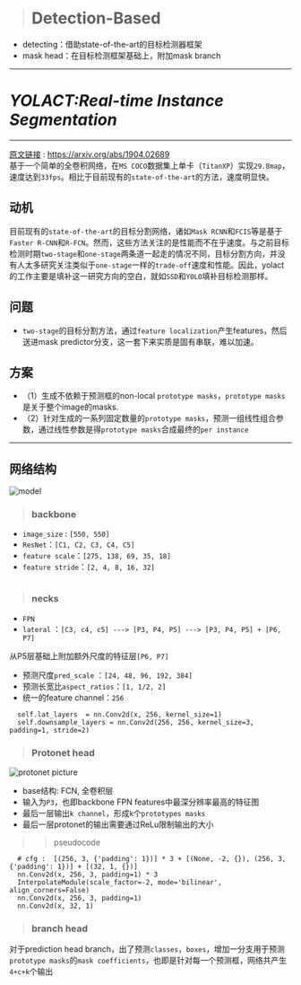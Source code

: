 > # Detection-Based

- detecting：借助state-of-the-art的目标检测器框架
- mask head：在目标检测框架基础上，附加mask branch
***
# **_YOLACT:Real-time Instance Segmentation_**
***
[原文链接](https://arxiv.org/abs/1904.02689) : https://arxiv.org/abs/1904.02689  
基于一个简单的全卷积网络，在`MS COCO`数据集上单卡（`TitanXP`）实现`29.8map`，速度达到`33fps`。相比于目前现有的`state-of-the-art`的方法，速度明显快。

## 动机

目前现有的`state-of-the-art`的目标分割网络，诸如`Mask RCNN`和`FCIS`等是基于`Faster R-CNN`和`R-FCN`。然而，这些方法关注的是性能而不在乎速度。与之前目标检测时期`two-stage`和`one-stage`两条道一起走的情况不同，目标分割方向，并没有人太多研究关注类似于`one-stage`一样的`trade-off`速度和性能。因此，yolact的工作主要是填补这一研究方向的空白，就如`SSD`和`YOLO`填补目标检测那样。

## 问题

- `two-stage`的目标分割方法，通过`feature localization`产生features，然后送进mask predictor分支，这一套下来实质是固有串联，难以加速。

## 方案

- （1）生成不依赖于预测框的non-local `prototype masks`，`prototype masks`是关于整个image的masks.
- （2）针对生成的一系列固定数量的`prototype masks`，预测一组线性组合参数，通过线性参数是得`prototype masks`合成最终的`per instance`

***
## 网络结构
![model](./img/model.PNG)

> ### backbone

- `image_size` : `[550, 550]`
- `ResNet`：`[C1, C2, C3, C4, C5]`
- `feature scale`：`[275, 138, 69, 35, 18]`
- `feature stride`：`[2, 4, 8, 16, 32]`
```

```

> ### necks
- `FPN`
- `lateral` ：`[C3, c4, c5] ---> [P3, P4, P5] ---> [P3, P4, P5] + [P6, P7] `

从P5层基础上附加额外尺度的特征层`[P6, P7]`

- 预测尺度`pred_scale` ：`[24, 48, 96, 192, 384]`
- 预测长宽比`aspect_ratios`：`[1, 1/2, 2]`
- 统一的feature channel：`256`
```
  self.lat_layers  = nn.Conv2d(x, 256, kernel_size=1)
  self.downsample_layers = nn.Conv2d(256, 256, kernel_size=3, padding=1, stride=2)
```

> ### Protonet head
![protonet picture](./img/protonet.PNG)  
- base结构: FCN, 全卷积层
- 输入为`P3`，也即backbone FPN features中最深分辨率最高的特征图
- 最后一层输出`k channel`，形成`k`个`prototypes masks` 
- 最后一层protonet的输出需要通过ReLu限制输出的大小  
>> pseudocode  
```
  # cfg :  [(256, 3, {'padding': 1})] * 3 + [(None, -2, {}), (256, 3, {'padding': 1})] + [(32, 1, {})]
  nn.Conv2d(x, 256, 3, padding=1) * 3
  InterpolateModule(scale_factor=-2, mode='bilinear', align_corners=False)
  nn.Conv2d(x, 256, 3, padding=1)
  nn.Conv2d(x, 32, 1)
```

> ### branch head
对于prediction head branch，出了预测`classes`，`boxes`，增加一分支用于预测`prototype masks`的`mask coefficients`，也即是针对每一个预测框，网络共产生`4+c+k`个输出
